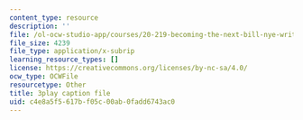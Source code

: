 ```yaml
---
content_type: resource
description: ''
file: /ol-ocw-studio-app/courses/20-219-becoming-the-next-bill-nye-writing-and-hosting-the-educational-show-january-iap-2015/c4e8a5f5617bf05c00ab0fadd6743ac0_YjZKOZqsOzM.srt
file_size: 4239
file_type: application/x-subrip
learning_resource_types: []
license: https://creativecommons.org/licenses/by-nc-sa/4.0/
ocw_type: OCWFile
resourcetype: Other
title: 3play caption file
uid: c4e8a5f5-617b-f05c-00ab-0fadd6743ac0
---
```


